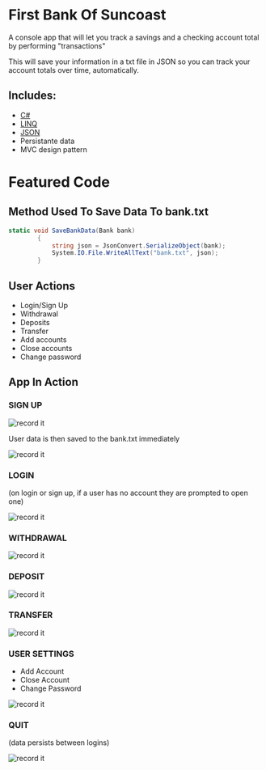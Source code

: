 # First Bank Of Suncoast

A console app that will let you track a savings and a checking account total by performing "transactions"

This will save your information in a txt file in JSON so you can track your account totals over time, automatically.

## Includes:

- [C#](https://docs.microsoft.com/en-us/dotnet/csharp/)
- [LINQ](https://docs.microsoft.com/en-us/dotnet/csharp/programming-guide/concepts/linq/)
- [JSON](https://www.json.org/json-en.html)
- Persistante data
- MVC design pattern

# Featured Code
## Method Used To Save Data To bank.txt
```C#
static void SaveBankData(Bank bank)
        {
            string json = JsonConvert.SerializeObject(bank);
            System.IO.File.WriteAllText("bank.txt", json);
        }
```

## User Actions

- Login/Sign Up
- Withdrawal
- Deposits
- Transfer
- Add accounts
- Close accounts
- Change password

## App In Action

### SIGN UP
![record it](http://g.recordit.co/YGtfxeXTm6.gif)

User data is then saved to the bank.txt immediately

![record it](http://g.recordit.co/iFgbcNt2qn.gif)

### LOGIN

(on login or sign up, if a user has no account they are prompted to open one)

![record it](http://g.recordit.co/zwMwGJhujd.gif)

### WITHDRAWAL
![record it](http://g.recordit.co/uanizL3bpY.gif)

### DEPOSIT
![record it](http://g.recordit.co/WIhra65dCS.gif)

### TRANSFER
![record it](http://g.recordit.co/uIvF7PTuxl.gif)

### USER SETTINGS

- Add Account
- Close Account
- Change Password

![record it](http://g.recordit.co/HLETE9ecxe.gif)

### QUIT

(data persists between logins)

![record it](http://g.recordit.co/qND0U3VoBM.gif)
